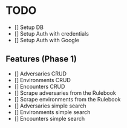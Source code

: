 # TODO

- [] Setup DB
- [] Setup Auth with credentials
- [] Setup Auth with Google

## Features (Phase 1)

- [] Adversaries CRUD
- [] Environments CRUD
- [] Encounters CRUD
- [] Scrape adversaries from the Rulebook
- [] Scrape environments from the Rulebook
- [] Adversaries simple search
- [] Environments simple search
- [] Encounters simple search
